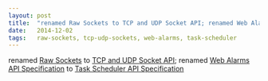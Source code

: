 ```yaml
---
layout: post
title:  "renamed Raw Sockets to TCP and UDP Socket API; renamed Web Alarms API Specification to Task Scheduler API Specification"
date:   2014-12-02
tags:   raw-sockets, tcp-udp-sockets, web-alarms, task-scheduler
---
```


renamed [Raw Sockets](/spec/raw-sockets) to [TCP and UDP Socket API](/spec/tcp-udp-sockets); renamed [Web Alarms API Specification](/spec/web-alarms) to [Task Scheduler API Specification](/spec/task-scheduler)

